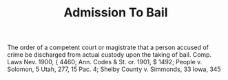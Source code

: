 ---
title: Admission To Bail
letter: A
permalink: "/definitions/bld-admission-to-bail.html"
body: The order of a competent court or magistrate that a person accused of crime
  be discharged from actual custody upon the taking of bail. Comp. Laws Nev. 1900,
  { 4460; Ann. Codes & St. or. 1901, $ 1492; People v. Solomon, 5 Utah, 277, 15 Pac.
  4; Shelby County v. Simmonds, 33 Iowa, 345
published_at: '2018-07-07'
source: Black's Law Dictionary 2nd Ed (1910)
layout: post
---
